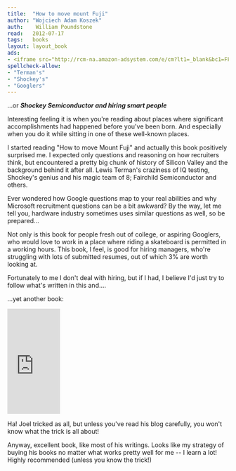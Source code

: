 ```yaml
---
title:	"How to move mount Fuji"
author: "Wojciech Adam Koszek"
auth:	 William Poundstone
read:	2012-07-17
tags:	books
layout: layout_book
ads:
- <iframe src="http://rcm-na.amazon-adsystem.com/e/cm?lt1=_blank&bc1=FFFFFF&IS2=1&bg1=FFFFFF&fc1=000000&lc1=FF0000&t=wkoszek-20&o=1&p=8&l=as4&m=amazon&f=ifr&ref=ss_til&asins=0316778494" style="width:120px;height:240px;" scrolling="no" marginwidth="0" marginheight="0" frameborder="0"></iframe>
spellcheck-allow:
- "Terman's"
- "Shockey's"
- "Googlers"
---
```


...or ***Shockey Semiconductor and hiring smart people***

Interesting feeling it is when you're reading about places where significant
accomplishments had happened before you've been born. And especially when
you do it while sitting in one of these well-known places.

I started reading "How to move Mount Fuji" and actually this book positively
surprised me. I expected only questions and reasoning on how recruiters
think, but encountered a pretty big chunk of history of Silicon Valley and
the background behind it after all.
Lewis Terman's craziness of IQ testing, Shockey's genius and his magic team
of 8; Fairchild Semiconductor and others.

Ever wondered how Google questions map to your real abilities and why
Microsoft recruitment questions can be a bit awkward? By the way, let me
tell you, hardware industry sometimes uses similar questions as well, so be
prepared...

Not only is this book for people fresh out of college, or aspiring Googlers,
who would love to work in a place where riding a skateboard is permitted in
a working hours. This book, I feel, is good for hiring managers, who're
struggling with lots of submitted resumes, out of which 3% are worth looking
at.

Fortunately to me I don't deal with hiring, but if I had, I believe I'd just
try to follow what's written in this and....

...yet another book:

<iframe src="http://rcm-na.amazon-adsystem.com/e/cm?lt1=_blank&bc1=FFFFFF&IS2=1&npa=1&bg1=FFFFFF&fc1=000000&lc1=FF0C00&t=wkoszek-20&o=1&p=8&l=as4&m=amazon&f=ifr&ref=ss_til&asins=1590598385" style="width:120px;height:240px;" scrolling="no" marginwidth="0" marginheight="0" frameborder="0"></iframe>

Ha! Joel tricked as all, but unless you've read his blog carefully, you
won't know what the trick is all about!

Anyway, excellent book, like most of his writings. Looks like my strategy of
buying his books no matter what works pretty well for me -- I learn a lot!
Highly recommended (unless you know the trick!)
